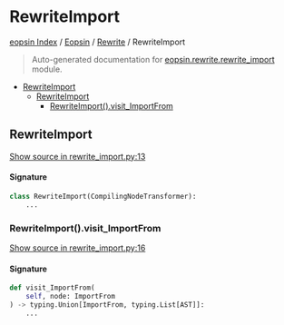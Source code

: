 # RewriteImport

[eopsin Index](../../README.md#eopsin-index) /
[Eopsin](../index.md#eopsin) /
[Rewrite](./index.md#rewrite) /
RewriteImport

> Auto-generated documentation for [eopsin.rewrite.rewrite_import](https://github.com/ImperatorLang/eopsin/blob/feat/docs/eopsin/rewrite/rewrite_import.py) module.

- [RewriteImport](#rewriteimport)
  - [RewriteImport](#rewriteimport-1)
    - [RewriteImport().visit_ImportFrom](#rewriteimport()visit_importfrom)

## RewriteImport

[Show source in rewrite_import.py:13](https://github.com/ImperatorLang/eopsin/blob/feat/docs/eopsin/rewrite/rewrite_import.py#L13)

#### Signature

```python
class RewriteImport(CompilingNodeTransformer):
    ...
```

### RewriteImport().visit_ImportFrom

[Show source in rewrite_import.py:16](https://github.com/ImperatorLang/eopsin/blob/feat/docs/eopsin/rewrite/rewrite_import.py#L16)

#### Signature

```python
def visit_ImportFrom(
    self, node: ImportFrom
) -> typing.Union[ImportFrom, typing.List[AST]]:
    ...
```